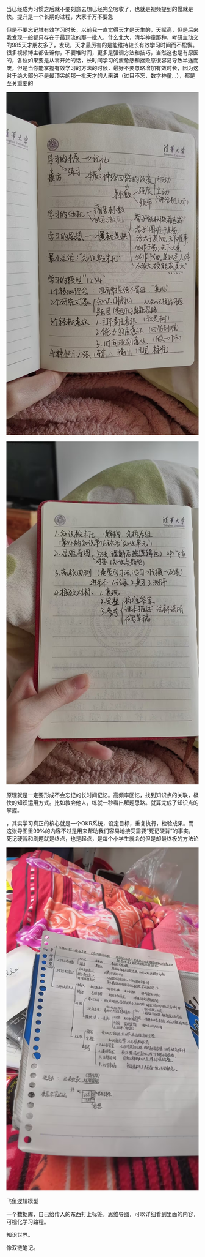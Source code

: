 当已经成为习惯之后就不要刻意去想已经完全吸收了，也就是视频提到的慢就是快。提升是一个长期的过程，大家千万不要急

但是不要忘记堆有效学习时长，以前我一直觉得天才是天生的，天赋高，但是后来我发现一般都只存在于最顶流的那一批人，什么北大，清华神童那种，考研主动交的985天才朋友多了，发现，天才最厉害的是能维持较长有效学习时间而不松懈。很多视频博主都告诉你，不要堆时间，更多是强调方法和技巧，当然这也是有原因的，各位如果要是从零开始的话，长时间学习的疲惫感和挫败感很容易导致半途而废，但是当你能掌握有效学习的方法的时候，最好不要忽略增加有效时长，因为这对于绝大部分不是最顶尖的那一批天才的人来讲（过目不忘，数学神童…），都是至关重要的

![1711182306183](image/评论/1711182306183.png)

![1711182339753](image/评论/1711182339753.png)


原理就是一定要形成不会忘记的长时间记忆。高频率回忆，找到知识点的关联，极快的知识运用方式。比如教会他人，练就一秒看出解题思路。就算完成了知识点的掌握。


，其实学习真正的核心就是一个OKR系统，设定目标，重复执行，检验成果。而这张导图里99%的内容不过是用来帮助我们容易地接受需要“死记硬背”的事实，死记硬背和刷题就是终点，也是起点，是每个小学生就会的但是却最终极的方法论





![1711182491601](image/评论/1711182491601.png)





飞鱼逻辑模型



一个数据库，自己给传入的东西打上标签，思维导图，可以详细看到里面的内容，可视化学习路程。


知识世界。

像双链笔记。

